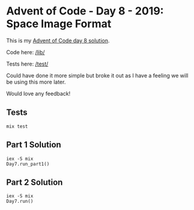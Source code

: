 # Advent of Code - Day 8 - 2019: Space Image Format

This is my [Advent of Code day 8 solution](https://adventofcode.com/2019/day/8).

Code here: [/lib/](/lib/)

Tests here: [/test/](/test/)

Could have done it more simple but broke it out as I have a feeling we will be using this more later.

Would love any feedback!

## Tests

```
mix test
```

## Part 1 Solution

```
iex -S mix
Day7.run_part1()
```

## Part 2 Solution

```
iex -S mix
Day7.run()
```